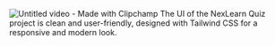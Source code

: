 ![Untitled video - Made with Clipchamp](https://github.com/user-attachments/assets/39f3c62b-2d6a-42e6-b09a-2cb876b83b47)
The UI of the NexLearn Quiz project is clean and user-friendly, designed with Tailwind CSS for a responsive and modern look.

